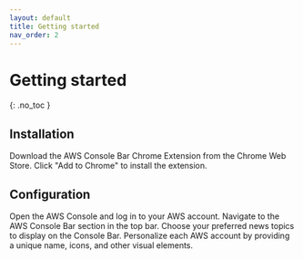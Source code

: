 ```yaml
---
layout: default
title: Getting started
nav_order: 2
---
```


# Getting started
{: .no_toc }

## Installation

Download the AWS Console Bar Chrome Extension from the Chrome Web Store.
Click "Add to Chrome" to install the extension.

## Configuration

Open the AWS Console and log in to your AWS account.
Navigate to the AWS Console Bar section in the top bar.
Choose your preferred news topics to display on the Console Bar.
Personalize each AWS account by providing a unique name, icons, and other visual elements.